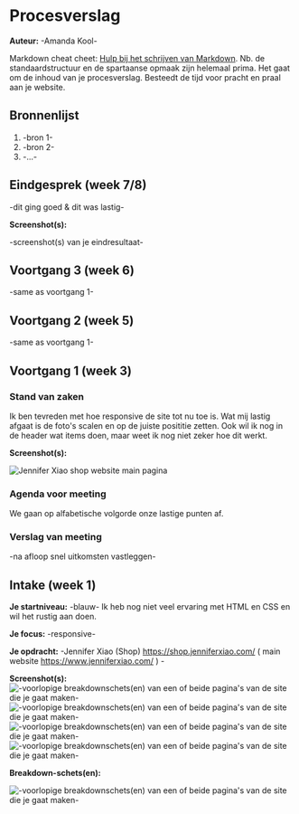 # Procesverslag
**Auteur:** -Amanda Kool-

Markdown cheat cheet: [Hulp bij het schrijven van Markdown](https://github.com/adam-p/markdown-here/wiki/Markdown-Cheatsheet). Nb. de standaardstructuur en de spartaanse opmaak zijn helemaal prima. Het gaat om de inhoud van je procesverslag. Besteedt de tijd voor pracht en praal aan je website.



## Bronnenlijst
1. -bron 1-
2. -bron 2-
3. -...-



## Eindgesprek (week 7/8)

-dit ging goed & dit was lastig-

**Screenshot(s):**

-screenshot(s) van je eindresultaat-



## Voortgang 3 (week 6)

-same as voortgang 1-



## Voortgang 2 (week 5)

-same as voortgang 1-



## Voortgang 1 (week 3)

### Stand van zaken

Ik ben tevreden met hoe responsive de site tot nu toe is. Wat mij lastig afgaat is de foto's scalen en op de juiste posititie zetten.
Ook wil ik nog in de header wat items doen, maar weet ik nog niet zeker hoe dit werkt. 

**Screenshot(s):**

![Jennifer Xiao shop website main pagina](images/week3.png)

### Agenda voor meeting

We gaan op alfabetische volgorde onze lastige punten af.

### Verslag van meeting

-na afloop snel uitkomsten vastleggen-



## Intake (week 1)

**Je startniveau:** -blauw- Ik heb nog niet veel ervaring met HTML en CSS en wil het rustig aan doen.

**Je focus:** -responsive-

**Je opdracht:** -Jennifer Xiao (Shop) https://shop.jenniferxiao.com/ ( main website  https://www.jenniferxiao.com/ ) -

**Screenshot(s):**
![-voorlopige breakdownschets(en) van een of beide pagina's van de site die je gaat maken-](images/foto5.jpg)
![-voorlopige breakdownschets(en) van een of beide pagina's van de site die je gaat maken-](images/foto6.jpg)
![-voorlopige breakdownschets(en) van een of beide pagina's van de site die je gaat maken-](images/foto7.jpg)
![-voorlopige breakdownschets(en) van een of beide pagina's van de site die je gaat maken-](images/foto8.jpg)


**Breakdown-schets(en):**

![-voorlopige breakdownschets(en) van een of beide pagina's van de site die je gaat maken-](images/schermschets.png)

